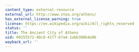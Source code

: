 ```yaml
---
content_type: external-resource
external_url: http://www.stoa.org/athens/
has_external_license_warning: true
license: https://en.wikipedia.org/wiki/All_rights_reserved
status: ''
title: The Ancient City of Athens
uid: 09255572-40c8-41f7-b7a4-1abb388b4a96
wayback_url: ''
---
```

